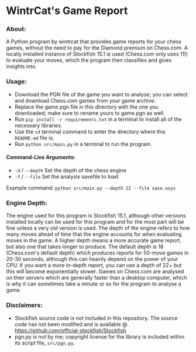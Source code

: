 # **WintrCat's Game Report**

### **About**:
A Python program by wintrcat that provides game reports for your chess games, without the need to pay for the Diamond premium on Chess.com. A locally installed instance of Stockfish 15.1 is used (Chess.com only uses 11!) to evaluate your moves, which the program then classifies and gives insights into. 

### **Usage**:
- Download the PGN file of the game you want to analyse; you can select and download Chess.com games from your game archive.
- Replace the game.pgn file in this directory with the one you downloaded; make sure to rename yours to game.pgn as well.
- Run `pip install -r requirements.txt` in a terminal to install all of the necessary libraries.
- Use the `cd` terminal command to enter the directory where this `README.md` file is.
- Run `python src/main.py` in a terminal to run the program.

#### **Command-Line Arguments:**
- `-d` / `--depth` Set the depth of the chess engine
- `-f` / `--file` Set the analysis savefile to load

Example command: `python src/main.py --depth 22 --file save.asys`

### **Engine Depth:**
The engine used for this program is Stockfish 15.1, although other versions installed locally can be used for this program and for the most part will be fine unless a very old version is used. The depth of the engine refers to how many moves ahead of time that the engine accounts for when evaluating moves in the game. A higher depth means a more accurate game report, but also one that takes longer to produce. The default depth is 18 (Chess.com's default depth) which produces reports for 50-move games in 20-30 seconds, although this can heavily depend on the power of your CPU. If you want a more in-depth report, you can use a depth of 22+ but this will become exponentially slower. Games on Chess.com are analysed on their servers which are generally faster than a desktop computer, which is why it can sometimes take a minute or so for the program to analyse a game.

### **Disclaimers**:
- Stockfish source code is not included in this repository. The source code has not been modified and is available @ https://github.com/official-stockfish/Stockfish
- pgn.py is not by me; copyright license for the library is included within its script file, `src/pgn.py`.